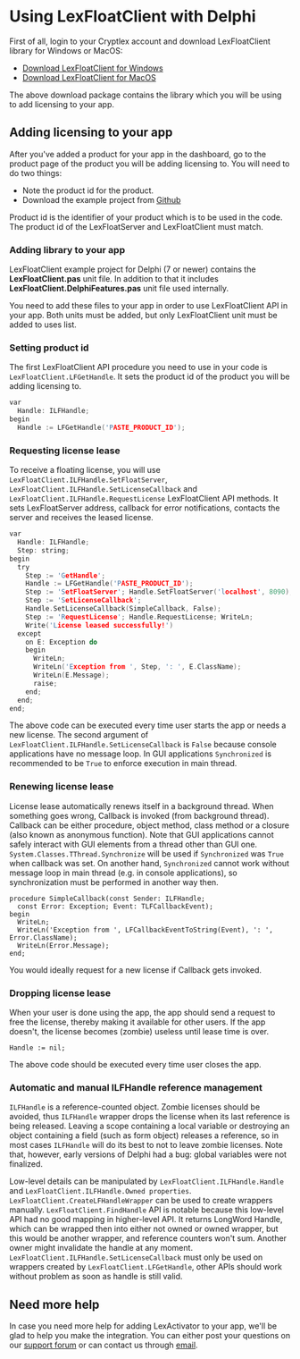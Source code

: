 # Using LexFloatClient with Delphi

First of all, login to your Cryptlex account and download LexFloatClient library for Windows or MacOS:

* [Download LexFloatClient for Windows](https://app.cryptlex.com/downloads)
* [Download LexFloatClient for MacOS](https://app.cryptlex.com/downloads)

The above download package contains the library which you will be using to add licensing to your app.

## Adding licensing to your app

After you've added a product for your app in the dashboard, go to the product page of the product you will be adding licensing to. You will need to do two things:

* Note the product id for the product.
* Download the example project from [Github](https://github.com/cryptlex/lexfloatclient-delphi)

Product id is the identifier of your product which is to be used in the code. The product id of the LexFloatServer and LexFloatClient must match.

### Adding library to your app

LexFloatClient example project for Delphi \(7 or newer\) contains the **LexFloatClient.pas** unit file. In addition to that it includes **LexFloatClient.DelphiFeatures.pas** unit file used internally.

You need to add these files to your app in order to use LexFloatClient API in your app. Both units must be added, but only LexFloatClient unit must be added to uses list.

### Setting product id

The first LexFloatClient API procedure you need to use in your code is `LexFloatClient.LFGetHandle`. It sets the product id of the product you will be adding licensing to.

```c
var
  Handle: ILFHandle;
begin
  Handle := LFGetHandle('PASTE_PRODUCT_ID');
```

### Requesting license lease

To receive a floating license, you will use `LexFloatClient.ILFHandle.SetFloatServer`, `LexFloatClient.ILFHandle.SetLicenseCallback` and `LexFloatClient.ILFHandle.RequestLicense` LexFloatClient API methods. It sets LexFloatServer address, callback for error notifications, contacts the server and receives the leased license.

```c
var
  Handle: ILFHandle;
  Step: string;
begin
  try
    Step := 'GetHandle';
    Handle := LFGetHandle('PASTE_PRODUCT_ID');
    Step := 'SetFloatServer'; Handle.SetFloatServer('localhost', 8090);
    Step := 'SetLicenseCallback';
    Handle.SetLicenseCallback(SimpleCallback, False);
    Step := 'RequestLicense'; Handle.RequestLicense; WriteLn;
    Write('License leased successfully!')
  except
    on E: Exception do
    begin
      WriteLn;
      WriteLn('Exception from ', Step, ': ', E.ClassName);
      WriteLn(E.Message);
      raise;
    end;
  end;
end;
```

The above code can be executed every time user starts the app or needs a new license. The second argument of `LexFloatClient.ILFHandle.SetLicenseCallback` is `False` because console applications have no message loop. In GUI applications `Synchronized` is recommended to be `True` to enforce execution in main thread.

### Renewing license lease

License lease automatically renews itself in a background thread. When something goes wrong, Callback is invoked \(from background thread\). Callback can be either procedure, object method, class method or a closure \(also known as anonymous function\). Note that GUI applications cannot safely interact with GUI elements from a thread other than GUI one. `System.Classes.TThread.Synchronize` will be used if `Synchronized` was `True` when callback was set. On another hand, `Synchronized` cannot work without message loop in main thread \(e.g. in console applications\), so synchronization must be performed in another way then.

```text
procedure SimpleCallback(const Sender: ILFHandle;
  const Error: Exception; Event: TLFCallbackEvent);
begin
  WriteLn;
  WriteLn('Exception from ', LFCallbackEventToString(Event), ': ', Error.ClassName);
  WriteLn(Error.Message);
end;
```

You would ideally request for a new license if Callback gets invoked.

### Dropping license lease

When your user is done using the app, the app should send a request to free the license, thereby making it available for other users. If the app doesn't, the license becomes \(zombie\) useless until lease time is over.

```text
Handle := nil;
```

The above code should be executed every time user closes the app.

### **Automatic and manual ILFHandle reference management**

`ILFHandle` is a reference-counted object. Zombie licenses should be avoided, thus `ILFHandle` wrapper drops the license when its last reference is being released. Leaving a scope containing a local variable or destroying an object containing a field \(such as form object\) releases a reference, so in most cases `ILFHandle` will do its best to not to leave zombie licenses. Note that, however, early versions of Delphi had a bug: global variables were not finalized.

Low-level details can be manipulated by `LexFloatClient.ILFHandle.Handle` and `LexFloatClient.ILFHandle.Owned properties`. `LexFloatClient.CreateLFHandleWrapper` can be used to create wrappers manually. `LexFloatClient.FindHandle` API is notable because this low-level API had no good mapping in higher-level API. It returns LongWord Handle, which can be wrapped then into either not owned or owned wrapper, but this would be another wrapper, and reference counters won't sum. Another owner might invalidate the handle at any moment. `LexFloatClient.ILFHandle.SetLicenseCallback` must only be used on wrappers created by `LexFloatClient.LFGetHandle`, other APIs should work without problem as soon as handle is still valid.

## Need more help

In case you need more help for adding LexActivator to your app, we'll be glad to help you make the integration. You can either post your questions on our [support forum](https://forums.cryptlex.com) or can contact us through [email](mailto:support@cryptlex.com?Subject=Using%20LexFloatClient).

